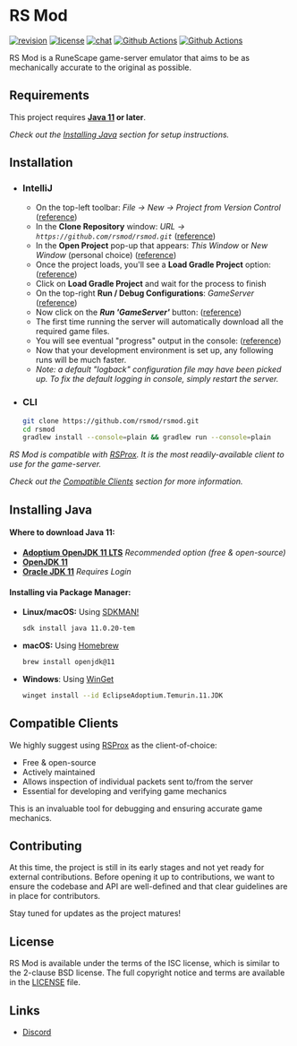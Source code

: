 # RS Mod
[![revision][rev-badge]][patch] [![license][license-badge]][isc] [![chat][discord-badge]][discord] [![Github Actions][core-ci-badge]][core-ci] [![Github Actions][nightly-ci-badge]][nightly-ci]

RS Mod is a RuneScape game-server emulator that aims to be as mechanically accurate to the original as possible.

## Requirements
This project requires **[Java 11][java] or later**.

_Check out the [Installing Java](#installing-java) section for setup instructions._

## Installation
- ### IntelliJ
    - On the top-left toolbar: _File → New → Project from Version Control_ ([reference](docs/images/setup1.png))
    - In the **Clone Repository** window: _URL → `https://github.com/rsmod/rsmod.git`_ ([reference](docs/images/setup2.png))
    - In the **Open Project** pop-up that appears: _This Window_ or _New Window_ (personal choice) ([reference](docs/images/setup3.png))
    - Once the project loads, you'll see a **Load Gradle Project** option: ([reference](docs/images/setup4.png))
    - Click on **Load Gradle Project** and wait for the process to finish
    - On the top-right **Run / Debug Configurations**: _GameServer_ ([reference](docs/images/setup5.png))
    - Now click on the **_Run 'GameServer'_** button: ([reference](docs/images/setup6.png))
    - The first time running the server will automatically download all the required game files.
    - You will see eventual "progress" output in the console: ([reference](docs/images/setup7.png))
    - Now that your development environment is set up, any following runs will be much faster.
    - _Note: a default "logback" configuration file may have been picked up. To fix the default logging in console, simply restart the server._
- ### CLI
  ```sh
  git clone https://github.com/rsmod/rsmod.git
  cd rsmod
  gradlew install --console=plain && gradlew run --console=plain
  ```

_RS Mod is compatible with [RSProx][rsprox]. It is the most readily-available client to use for the game-server._

_Check out the [Compatible Clients](#compatible-clients) section for more information._

## Installing Java
#### Where to download Java 11:
- **[Adoptium OpenJDK 11 LTS][adoptium-download]** _Recommended option (free & open-source)_
- **[OpenJDK 11][openjdk-download]**
- **[Oracle JDK 11][oracle-download]** _Requires Login_

#### Installing via Package Manager:
- **Linux/macOS:** Using [SDKMAN!][sdkman]
  ```sh
  sdk install java 11.0.20-tem
  ```
- **macOS:** Using [Homebrew][homebrew]
  ```sh
  brew install openjdk@11
  ```
- **Windows**: Using [WinGet][winget]
  ```sh
  winget install --id EclipseAdoptium.Temurin.11.JDK
  ```

## Compatible Clients
We highly suggest using [RSProx][rsprox] as the client-of-choice:

- Free & open-source
- Actively maintained
- Allows inspection of individual packets sent to/from the server
- Essential for developing and verifying game mechanics

This is an invaluable tool for debugging and ensuring accurate game mechanics.

## Contributing
At this time, the project is still in its early stages and not yet ready for external contributions. Before opening it up to contributions, we want to ensure the codebase and API are well-defined and that clear guidelines are in place for contributors.

Stay tuned for updates as the project matures!

## License
RS Mod is available under the terms of the ISC license, which is similar to the 2-clause BSD license. The full copyright notice and terms are available in the [LICENSE][license] file.

## Links
* [Discord][discord]

[isc]: https://opensource.org/licenses/ISC
[license]: https://github.com/rsmod/rsmod/blob/main/LICENSE.md
[license-badge]: https://img.shields.io/badge/license-ISC-informational
[discord]: https://discord.gg/UznZnZR
[discord-badge]: https://img.shields.io/discord/550024461626114053?color=%237289da&logo=discord
[patch]: https://oldschool.runescape.wiki/w/Update:Easter_Event
[rev-badge]: https://img.shields.io/badge/revision-230-important
[core-ci]: https://github.com/rsmod/rsmod/actions/workflows/core-ci.yml
[core-ci-badge]: https://github.com/rsmod/rsmod/actions/workflows/core-ci.yml/badge.svg?branch=main
[nightly-ci]: https://github.com/rsmod/rsmod/actions/workflows/nightly-ci.yml
[nightly-ci-badge]: https://github.com/rsmod/rsmod/actions/workflows/nightly-ci.yml/badge.svg?branch=main
[java]: https://openjdk.java.net/projects/jdk/11/
[adoptium-download]: https://adoptium.net/temurin/releases/?version=11
[openjdk-download]: https://jdk.java.net/archive/
[oracle-download]: https://www.oracle.com/java/technologies/javase/jdk11-archive-downloads.html
[sdkman]: https://sdkman.io/
[homebrew]: https://brew.sh/
[winget]: https://learn.microsoft.com/en-us/windows/package-manager/winget/
[rsprox]: https://github.com/blurite/rsprox
